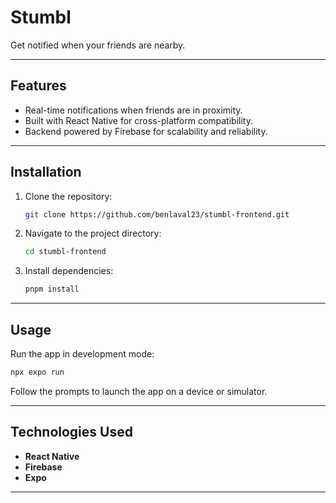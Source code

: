 
# Stumbl

Get notified when your friends are nearby.

---

## Features

- Real-time notifications when friends are in proximity.  
- Built with React Native for cross-platform compatibility.  
- Backend powered by Firebase for scalability and reliability.

---

## Installation

1. Clone the repository:  
   ```bash
   git clone https://github.com/benlaval23/stumbl-frontend.git
   ```  
2. Navigate to the project directory:  
   ```bash
   cd stumbl-frontend
   ```  
3. Install dependencies:  
   ```bash
   pnpm install
   ```  

---

## Usage  

Run the app in development mode:  
```bash
npx expo run
```  
Follow the prompts to launch the app on a device or simulator.

---

## Technologies Used  

- **React Native**  
- **Firebase**  
- **Expo**

---
